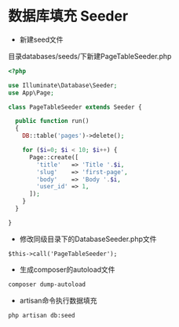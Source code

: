 数据库填充 Seeder
====
* 新建seed文件

目录databases/seeds/下新建PageTableSeeder.php

```php
<?php

use Illuminate\Database\Seeder;
use App\Page;

class PageTableSeeder extends Seeder {

  public function run()
  {
    DB::table('pages')->delete();

    for ($i=0; $i < 10; $i++) {
      Page::create([
        'title'   => 'Title '.$i,
        'slug'    => 'first-page',
        'body'    => 'Body '.$i,
        'user_id' => 1,
      ]);
    }
  }

}
```
* 修改同级目录下的DatabaseSeeder.php文件
```
$this->call('PageTableSeeder');
```
* 生成composer的autoload文件
```bash
composer dump-autoload
```
* artisan命令执行数据填充
```bash
php artisan db:seed
```